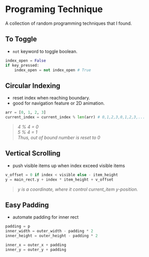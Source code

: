 # Programing Technique

A collection of random programming techniques that I found.

## To Toggle

- `not` keyword to toggle boolean.

```python
index_open = False
if key_pressed:
    index_open = not index_open # True
```

## Circular Indexing

- reset index when reaching boundary.
- good for navigation feature or 2D animation.

```python
arr = [0, 1, 2, 3]
current_index = current_index % len(arr) # 0,1,2,3,0,1,2,3,...
```

> _4 % 4 = 0_  
> _5 % 4 = 1_  
> _Thus, out of bound number is reset to 0_

## Vertical Scrolling

- push visible items up when index exceed visible items

```python
v_offset = 0 if index < visible else - item_height
y = main_rect.y + index * item_height + v_offset
```

> _y is a coordinate, where it control current_item y-position._

## Easy Padding

- automate padding for inner rect

```python
padding = p
inner_width = outer_width - padding * 2
inner_height = outer_height - padding * 2

inner_x = outer_x + padding
inner_y = outer_y + padding
```
